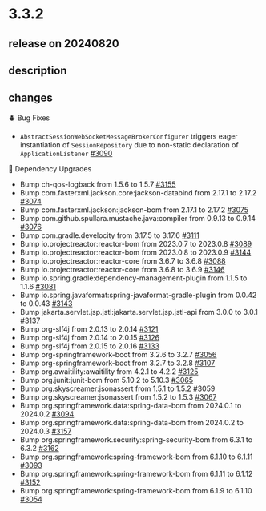 # 3.3.2

## release on 20240820
## description
## changes
🪲 Bug Fixes

* <code>AbstractSessionWebSocketMessageBrokerConfigurer</code> triggers eager instantiation of <code>SessionRepository</code> due to non-static declaration of <code>ApplicationListener</code> <a href="https://github.com/spring-projects/spring-session/issues/3090" data-hovercard-type="issue" data-hovercard-url="/spring-projects/spring-session/issues/3090/hovercard">#3090</a>

🔨 Dependency Upgrades

* Bump ch-qos-logback from 1.5.6 to 1.5.7 <a href="https://github.com/spring-projects/spring-session/pull/3155" data-hovercard-type="pull_request" data-hovercard-url="/spring-projects/spring-session/pull/3155/hovercard">#3155</a>
* Bump com.fasterxml.jackson.core:jackson-databind from 2.17.1 to 2.17.2 <a href="https://github.com/spring-projects/spring-session/pull/3074" data-hovercard-type="pull_request" data-hovercard-url="/spring-projects/spring-session/pull/3074/hovercard">#3074</a>
* Bump com.fasterxml.jackson:jackson-bom from 2.17.1 to 2.17.2 <a href="https://github.com/spring-projects/spring-session/pull/3075" data-hovercard-type="pull_request" data-hovercard-url="/spring-projects/spring-session/pull/3075/hovercard">#3075</a>
* Bump com.github.spullara.mustache.java:compiler from 0.9.13 to 0.9.14 <a href="https://github.com/spring-projects/spring-session/pull/3076" data-hovercard-type="pull_request" data-hovercard-url="/spring-projects/spring-session/pull/3076/hovercard">#3076</a>
* Bump com.gradle.develocity from 3.17.5 to 3.17.6 <a href="https://github.com/spring-projects/spring-session/pull/3111" data-hovercard-type="pull_request" data-hovercard-url="/spring-projects/spring-session/pull/3111/hovercard">#3111</a>
* Bump io.projectreactor:reactor-bom from 2023.0.7 to 2023.0.8 <a href="https://github.com/spring-projects/spring-session/pull/3089" data-hovercard-type="pull_request" data-hovercard-url="/spring-projects/spring-session/pull/3089/hovercard">#3089</a>
* Bump io.projectreactor:reactor-bom from 2023.0.8 to 2023.0.9 <a href="https://github.com/spring-projects/spring-session/pull/3144" data-hovercard-type="pull_request" data-hovercard-url="/spring-projects/spring-session/pull/3144/hovercard">#3144</a>
* Bump io.projectreactor:reactor-core from 3.6.7 to 3.6.8 <a href="https://github.com/spring-projects/spring-session/pull/3088" data-hovercard-type="pull_request" data-hovercard-url="/spring-projects/spring-session/pull/3088/hovercard">#3088</a>
* Bump io.projectreactor:reactor-core from 3.6.8 to 3.6.9 <a href="https://github.com/spring-projects/spring-session/pull/3146" data-hovercard-type="pull_request" data-hovercard-url="/spring-projects/spring-session/pull/3146/hovercard">#3146</a>
* Bump io.spring.gradle:dependency-management-plugin from 1.1.5 to 1.1.6 <a href="https://github.com/spring-projects/spring-session/pull/3081" data-hovercard-type="pull_request" data-hovercard-url="/spring-projects/spring-session/pull/3081/hovercard">#3081</a>
* Bump io.spring.javaformat:spring-javaformat-gradle-plugin from 0.0.42 to 0.0.43 <a href="https://github.com/spring-projects/spring-session/pull/3143" data-hovercard-type="pull_request" data-hovercard-url="/spring-projects/spring-session/pull/3143/hovercard">#3143</a>
* Bump jakarta.servlet.jsp.jstl:jakarta.servlet.jsp.jstl-api from 3.0.0 to 3.0.1 <a href="https://github.com/spring-projects/spring-session/pull/3137" data-hovercard-type="pull_request" data-hovercard-url="/spring-projects/spring-session/pull/3137/hovercard">#3137</a>
* Bump org-slf4j from 2.0.13 to 2.0.14 <a href="https://github.com/spring-projects/spring-session/pull/3121" data-hovercard-type="pull_request" data-hovercard-url="/spring-projects/spring-session/pull/3121/hovercard">#3121</a>
* Bump org-slf4j from 2.0.14 to 2.0.15 <a href="https://github.com/spring-projects/spring-session/pull/3126" data-hovercard-type="pull_request" data-hovercard-url="/spring-projects/spring-session/pull/3126/hovercard">#3126</a>
* Bump org-slf4j from 2.0.15 to 2.0.16 <a href="https://github.com/spring-projects/spring-session/pull/3133" data-hovercard-type="pull_request" data-hovercard-url="/spring-projects/spring-session/pull/3133/hovercard">#3133</a>
* Bump org-springframework-boot from 3.2.6 to 3.2.7 <a href="https://github.com/spring-projects/spring-session/pull/3056" data-hovercard-type="pull_request" data-hovercard-url="/spring-projects/spring-session/pull/3056/hovercard">#3056</a>
* Bump org-springframework-boot from 3.2.7 to 3.2.8 <a href="https://github.com/spring-projects/spring-session/pull/3107" data-hovercard-type="pull_request" data-hovercard-url="/spring-projects/spring-session/pull/3107/hovercard">#3107</a>
* Bump org.awaitility:awaitility from 4.2.1 to 4.2.2 <a href="https://github.com/spring-projects/spring-session/pull/3125" data-hovercard-type="pull_request" data-hovercard-url="/spring-projects/spring-session/pull/3125/hovercard">#3125</a>
* Bump org.junit:junit-bom from 5.10.2 to 5.10.3 <a href="https://github.com/spring-projects/spring-session/pull/3065" data-hovercard-type="pull_request" data-hovercard-url="/spring-projects/spring-session/pull/3065/hovercard">#3065</a>
* Bump org.skyscreamer:jsonassert from 1.5.1 to 1.5.2 <a href="https://github.com/spring-projects/spring-session/pull/3059" data-hovercard-type="pull_request" data-hovercard-url="/spring-projects/spring-session/pull/3059/hovercard">#3059</a>
* Bump org.skyscreamer:jsonassert from 1.5.2 to 1.5.3 <a href="https://github.com/spring-projects/spring-session/pull/3067" data-hovercard-type="pull_request" data-hovercard-url="/spring-projects/spring-session/pull/3067/hovercard">#3067</a>
* Bump org.springframework.data:spring-data-bom from 2024.0.1 to 2024.0.2 <a href="https://github.com/spring-projects/spring-session/pull/3094" data-hovercard-type="pull_request" data-hovercard-url="/spring-projects/spring-session/pull/3094/hovercard">#3094</a>
* Bump org.springframework.data:spring-data-bom from 2024.0.2 to 2024.0.3 <a href="https://github.com/spring-projects/spring-session/pull/3157" data-hovercard-type="pull_request" data-hovercard-url="/spring-projects/spring-session/pull/3157/hovercard">#3157</a>
* Bump org.springframework.security:spring-security-bom from 6.3.1 to 6.3.2 <a href="https://github.com/spring-projects/spring-session/pull/3162" data-hovercard-type="pull_request" data-hovercard-url="/spring-projects/spring-session/pull/3162/hovercard">#3162</a>
* Bump org.springframework:spring-framework-bom from 6.1.10 to 6.1.11 <a href="https://github.com/spring-projects/spring-session/pull/3093" data-hovercard-type="pull_request" data-hovercard-url="/spring-projects/spring-session/pull/3093/hovercard">#3093</a>
* Bump org.springframework:spring-framework-bom from 6.1.11 to 6.1.12 <a href="https://github.com/spring-projects/spring-session/pull/3152" data-hovercard-type="pull_request" data-hovercard-url="/spring-projects/spring-session/pull/3152/hovercard">#3152</a>
* Bump org.springframework:spring-framework-bom from 6.1.9 to 6.1.10 <a href="https://github.com/spring-projects/spring-session/pull/3054" data-hovercard-type="pull_request" data-hovercard-url="/spring-projects/spring-session/pull/3054/hovercard">#3054</a>

